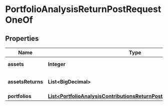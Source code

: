 

# PortfolioAnalysisReturnPostRequestOneOf


## Properties

| Name | Type | Description | Notes |
|------------ | ------------- | ------------- | -------------|
|**assets** | **Integer** | The number of assets |  |
|**assetsReturns** | **List&lt;BigDecimal&gt;** | assetsReturns[i] is the arithmetic return of asset i |  |
|**portfolios** | [**List&lt;PortfolioAnalysisContributionsReturnPostRequestPortfoliosInner&gt;**](PortfolioAnalysisContributionsReturnPostRequestPortfoliosInner.md) |  |  |



